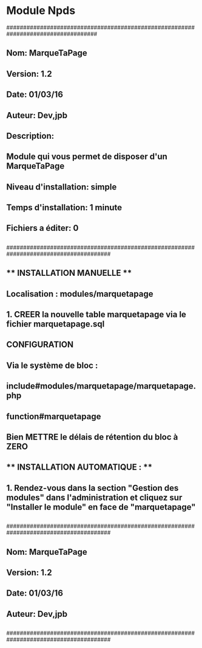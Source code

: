 # Module Npds 

###################################################################################
##
## Nom:  MarqueTaPage
## Version:  1.2
## Date:  01/03/16
## Auteur: Dev,jpb
## 
## Description:
## Module qui vous permet de disposer d'un MarqueTaPage 
## 
## Niveau d'installation: simple
## Temps d'installation: 1 minute
## Fichiers a éditer:  0
##
#######################################################################################
##
## ** INSTALLATION MANUELLE **
## Localisation : modules/marquetapage
## 1. CREER la nouvelle table marquetapage via le fichier marquetapage.sql
##   CONFIGURATION
##   Via le système de bloc :
##
##     include#modules/marquetapage/marquetapage.php
##     function#marquetapage
##     Bien METTRE le délais de rétention du bloc à ZERO
##
## ** INSTALLATION AUTOMATIQUE : **
## 1. Rendez-vous dans la section "Gestion des modules" dans l'administration et cliquez sur "Installer le module" en face de "marquetapage"
##
##
#######################################################################################
##
## Nom:  MarqueTaPage
## Version:  1.2
## Date:  01/03/16
## Auteur: Dev,jpb 
##
#######################################################################################
